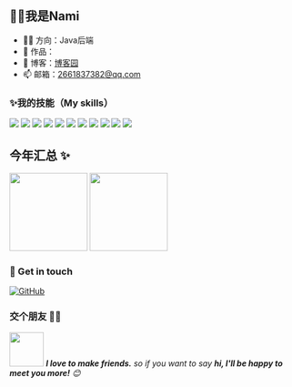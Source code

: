 ## 👋👋我是Nami

- 👨‍💻 方向：Java后端
- 🏡 作品：
- :book: 博客：<a href="https://www.cnblogs.com/techgy" target="_blank">博客园</a>
- 📫 邮箱：2661837382@qq.com

### ✨我的技能（My skills）
![](https://img.shields.io/badge/-Java-3e74a2?style=flat-square&logo=Java&logoColor=fff)
![](https://img.shields.io/badge/-Python-3e74a2?style=flat-square&logo=Python&logoColor=fff)
![](https://img.shields.io/badge/-Spring-5FB832?style=flat-square&logo=Spring&logoColor=fff)
![](https://img.shields.io/badge/-Redis-DC382D?style=flat-square&logo=Redis&logoColor=fff)
![](https://img.shields.io/badge/-RabbitMq-E84E31?style=flat-square&logo=RabbitMq&logoColor=fff)
![](https://img.shields.io/badge/-Docker-2496ED?style=flat-square&logo=Docker&logoColor=fff)
![](https://img.shields.io/badge/-Linux-000000?style=flat-square&logo=Linux&logoColor=fff)
![](https://img.shields.io/badge/-MySQL-4479A1?style=flat-square&logo=MySQL&logoColor=fff)
![](https://img.shields.io/badge/-Git-E84E31?style=flat-square&logo=Git&logoColor=fff)
![](https://img.shields.io/badge/-Github-E84E31?style=flat-square&logo=Github&logoColor=fff)
![](https://img.shields.io/badge/-Markdown-E84E31?style=flat-square&logo=Markdown&logoColor=fff)


## 今年汇总 ✨

<img align="" height="137px" src="https://github-readme-stats.vercel.app/api?username=nami404&hide_title=true&hide_border=true&show_icons=true&include_all_commits=true&line_height=21&bg_color=0,EC6C6C,FFD479,FFFC79,73FA79&theme=graywhite&locale=cn" />
<img align="" height="137px" src="https://github-readme-stats.vercel.app/api/top-langs/?username=nami404&hide_title=true&hide_border=true&layout=compact&bg_color=0,73FA79,73FDFF,D783FF&theme=graywhite&locale=cn" />

### 🎉 Get in touch

[![GitHub](https://img.shields.io/badge/GitHub-grey?logo=github)](https://github.com/nami404)
### 交个朋友 👬🏻

<img src="https://media.giphy.com/media/LnQjpWaON8nhr21vNW/giphy.gif" width="60"> <em><b>I love to make friends.</b> so if you want to say <b>hi, I'll be happy to meet you more!</b> 😊</em>
